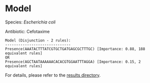 
# Model

Species: *Escherichia coli*

Antibiotic: Cefotaxime

```
Model (Disjunction - 2 rules):
------------------------------
Presence(AAATACTTTATCGTGCTGATGAGCGCTTTGC) [Importance: 0.88, 188 equivalent rules]
OR
Presence(AGCTAATAAAAAACACACGTGGAATTTAGGA) [Importance: 0.15, 2 equivalent rules]

```

For details, please refer to the [results directory](../../../../../results/scm_b/escherichia%20coli/cefotaxime/repeat_7/).

